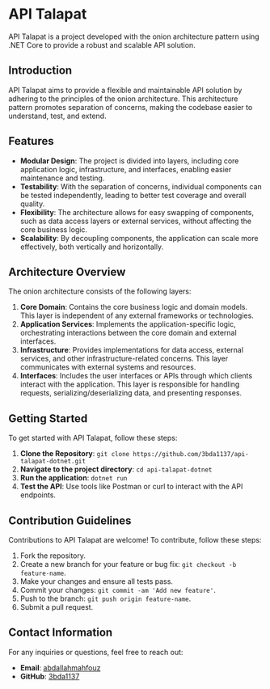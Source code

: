 # API Talapat

API Talapat is a project developed with the onion architecture pattern using .NET Core to provide a robust and scalable API solution.

## Introduction

API Talapat aims to provide a flexible and maintainable API solution by adhering to the principles of the onion architecture. This architecture pattern promotes separation of concerns, making the codebase easier to understand, test, and extend.

## Features

- **Modular Design**: The project is divided into layers, including core application logic, infrastructure, and interfaces, enabling easier maintenance and testing.
- **Testability**: With the separation of concerns, individual components can be tested independently, leading to better test coverage and overall quality.
- **Flexibility**: The architecture allows for easy swapping of components, such as data access layers or external services, without affecting the core business logic.
- **Scalability**: By decoupling components, the application can scale more effectively, both vertically and horizontally.

## Architecture Overview

The onion architecture consists of the following layers:

1. **Core Domain**: Contains the core business logic and domain models. This layer is independent of any external frameworks or technologies.
2. **Application Services**: Implements the application-specific logic, orchestrating interactions between the core domain and external interfaces.
3. **Infrastructure**: Provides implementations for data access, external services, and other infrastructure-related concerns. This layer communicates with external systems and resources.
4. **Interfaces**: Includes the user interfaces or APIs through which clients interact with the application. This layer is responsible for handling requests, serializing/deserializing data, and presenting responses.

## Getting Started

To get started with API Talapat, follow these steps:

1. **Clone the Repository**: `git clone https://github.com/3bda1137/api-talapat-dotnet.git`
2. **Navigate to the project directory**: `cd api-talapat-dotnet`
3. **Run the application**: `dotnet run`
4. **Test the API**: Use tools like Postman or curl to interact with the API endpoints.

## Contribution Guidelines

Contributions to API Talapat are welcome! To contribute, follow these steps:

1. Fork the repository.
2. Create a new branch for your feature or bug fix: `git checkout -b feature-name`.
3. Make your changes and ensure all tests pass.
4. Commit your changes: `git commit -am 'Add new feature'`.
5. Push to the branch: `git push origin feature-name`.
6. Submit a pull request.

## Contact Information

For any inquiries or questions, feel free to reach out:

- **Email**: [abdallahmahfouz](abdallahmahfouz111@gmail.com) 
- **GitHub**: [3bda1137](https://github.com/3bda1137)
